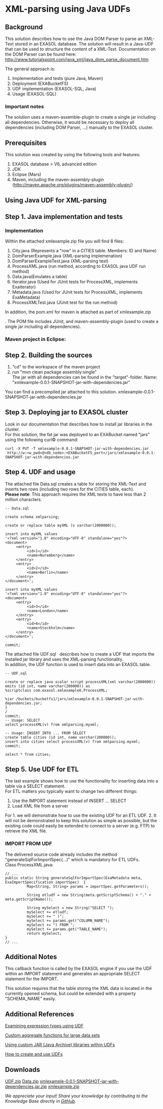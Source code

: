# XML-parsing using Java UDFs 
## Background

This solution describes how to use the Java DOM Parser to parse an XML-Text stored in an EXASOL database. The solution will result in a Java-UDF that can be used to structure the content of a XML-Text. Documentation on the DOM Parser can be found here:  
<http://www.tutorialspoint.com/java_xml/java_dom_parse_document.htm>

The general approach is:

1. Implementation and tests (pure Java, Maven)
2. Deployment (EXABucketFS)
3. UDF implementation (EXASOL-SQL, Java)
4. Usage (EXASOL-SQL)

### Important notes

The solution uses a maven-assemble-plugin to create a single jar including all dependencies. Otherwise, it would be necessary to deploy all dependencies (including DOM Parser, ...) manually to the EXASOL cluster.

## Prerequisites

This solution was created by using the following tools and features:

1. EXASOL database > V6, advanced edition
2. JDK
3. Eclipse (Mars)
4. Maven, including the maven-assembly-plugin (<http://maven.apache.org/plugins/maven-assembly-plugin/>)

## Using Java UDF for XML-parsing

## Step 1. Java implementation and tests

### Implementation

Within the attached xmlexample.zip file you will find 8 files:

1. City.java (Represents a "row" in a CITIES table. Members: ID and Name)
2. DomParserExample.java (XML-parsing implemenation)
3. DomParserExampleTest.java (XML-parsing test)
4. ProcessXML.java (run method, according to EXASOL java UDF run method)
5. Data.java(Emulates a table)
6. Iterator.java (Used for JUnit tests for ProcessXML, implements ExaIterator)
7. Metadata.java (Used for JUnit tests for ProcessXML, implements ExaMetadata)
8. ProcessXMLTest.java (JUnit test for the run method)

In addition, the pom.xml for maven is attached as part of xmlexample.zip 

. The POM file includes JUnit, and maven-assembly-plugin (used to create a single jar including all dependencies).

### Maven project in Eclipse:

## Step 2. Building the sources

1. "cd" to the workspace of the maven project
2. run "mvn clean package assembly:single"  
The jar with all dependencies can be found in the "target"-folder. Name: "xmlexample-0.0.1-SNAPSHOT-jar-with-dependencies.jar"

You can find a precompiled jar attached to this solution. xmlexample-0.0.1-SNAPSHOT-jar-with-dependencies.jar 

## Step 3. Deploying jar to EXASOL cluster

Look in our documentation that describes how to install jar libraries in the cluster.  
For this solution, the fat jar was deployed to an EXABucket named "jars" using the following curl© command:


```"code
curl -X PUT -T xmlexample-0.0.1-SNAPSHOT-jar-with-dependencies.jar   
 http://w:<w_pwd>@<db_node>:<EXABucketFS_port>/jars/xmlexample-0.0.1-SNAPSHOT-jar-with-dependencies.jar 
```
## Step 4. UDF and usage

The attached file Data.sql creates a table for storing the XML-Text and inserts two rows (including two rows for the CITIES table, each).   
**Please note**: This approach requires the XML texts to have less than 2 million characters.


```"code
-- Data.sql

create schema xmlparsing;

create or replace table myXML (v varchar(2000000));

insert into myXML values 
'<?xml version="1.0" encoding="UTF-8" standalone="yes"?>
<document>     
     <entry>
          <id>1</id>
          <name>Nuremberg</name>
     </entry>
     <entry>
          <id>2</id>
          <name>Berlin</name>
     </entry>
</document>';

insert into myXML values 
'<?xml version="1.0" encoding="UTF-8" standalone="yes"?>
<document>     
     <entry>
          <id>3</id>
          <name>London</name>
     </entry>
     <entry>
          <id>4</id>
          <name>Stockholm</name>
     </entry>
</document>';

commit;
```
The attached file UDF.sql   describes how to create a UDF that imports the installed jar library and uses the XML-parsing functionality.  
In addition, the UDF function is used to insert data into an EXASOL table.


```"code
-- UDF.sql

create or replace java scalar script processXML(xml varchar(2000000)) 
emits (id int, name varchar(200000)) as
%scriptclass com.exasol.xmlexample6.ProcessXML;

%jar /buckets/bucketfs1/jars/xmlexample-0.0.1-SNAPSHOT-jar-with-dependencies.jar;
}
/
commit;
-- Usage: SELECT
select processXML(v) from xmlparsing.myxml;

-- Usage: INSERT INTO ... FROM SELECT
create table cities (id int, name varchar(200000));
insert into cities select processXML(v) from xmlparsing.myxml;
commit;

select * from cities;  
```
## Step 5. Use UDF for ETL

The last example shows how to use the functionality for inserting data into a table via a SELECT statement.  
For ETL matters you typically want to change two different things:

1. Use the IMPORT statement instead of INSERT ... SELECT
2. Load XML file from a server

For 1. we will demonstrate how to use the existing UDF for an ETL UDF. 2. It will not be demonstrated to keep this solution as simple as possible, but the existing code could easily be extended to connect to a server (e.g. FTP) to retrieve the XML file.

### IMPORT FROM UDF

The delivered source code already includes the method "generateSqlForImportSpec(...)" which is mandatory for ETL UDFs.  
Class ProcessXML.java:


```"code
// ...
public static String generateSqlForImportSpec(ExaMetadata meta, ExaImportSpecification importSpec)  {
    	  Map<String, String> params = importSpec.getParameters();
    	  
    	  String etludf = new String(meta.getScriptSchema() + "." + meta.getScriptName());
    	  
    	  String mySelect = new String("SELECT ");  
    	  mySelect += etludf;
    	  mySelect += " (";
    	  mySelect += params.get("COLUMN_NAME");
    	  mySelect += ") FROM ";
    	  mySelect += params.get("TABLE_NAME");
    	  return mySelect;
}
// ...

```
## Additional Notes

This callback function is called by the EXASOL engine if you use the UDF within an IMPORT statement and generates an appropriate SELECT statement for the IMPORT.

This solution requires that the table storing the XML data is located in the currently opened schema, but could be extended with a property "SCHEMA_NAME" easily.

## Additional References

[Examining expression types using UDF](https://exasol.my.site.com/s/article/Examining-expression-types-using-UDF)

[Custom aggregate functions for large data sets](https://exasol.my.site.com/s/article/Custom-aggregate-functions-for-large-data-sets)

[Using custom JAR (Java Archive) libraries within UDFs](https://exasol.my.site.com/s/article/Using-custom-JAR-Java-Archive-libraries-within-UDFs)

[How to create and use UDFs](https://exasol.my.site.com/s/article/How-to-create-and-use-UDFs)

## Downloads
[UDF.zip](https://github.com/exasol/Public-Knowledgebase/files/9936894/UDF.zip)
[Data.zip](https://github.com/exasol/Public-Knowledgebase/files/9936895/Data.zip)
[xmlexample-0.0.1-SNAPSHOT-jar-with-dependencies.jar.zip](https://github.com/exasol/Public-Knowledgebase/files/9936896/xmlexample-0.0.1-SNAPSHOT-jar-with-dependencies.jar.zip)
[xmlexample.zip](https://github.com/exasol/Public-Knowledgebase/files/9936897/xmlexample.zip)

*We appreciate your input! Share your knowledge by contributing to the Knowledge Base directly in [GitHub](https://github.com/exasol/public-knowledgebase).* 